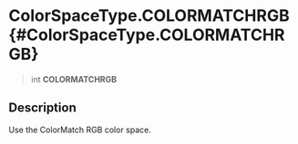 ColorSpaceType.COLORMATCHRGB {#ColorSpaceType.COLORMATCHRGB}
============================

> int **COLORMATCHRGB**

Description
-----------

Use the ColorMatch RGB color space.
